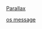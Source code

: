 [Parallax](https://jsfiddle.net/artes/g2wkha1u/581/ "Parallax")

[os message](https://jsfiddle.net/artes/snsyLb3a/156/ "os message")